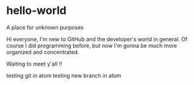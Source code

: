 # hello-world
A place for unknown purposes

Hi everyone,
I'm new to GitHub and the developer's world in general. Of course I did programming before, but now I'm gonna be much more organized and concentrated.

Waiting to meet y'all !!

testing git in atom
testing new branch in atom
